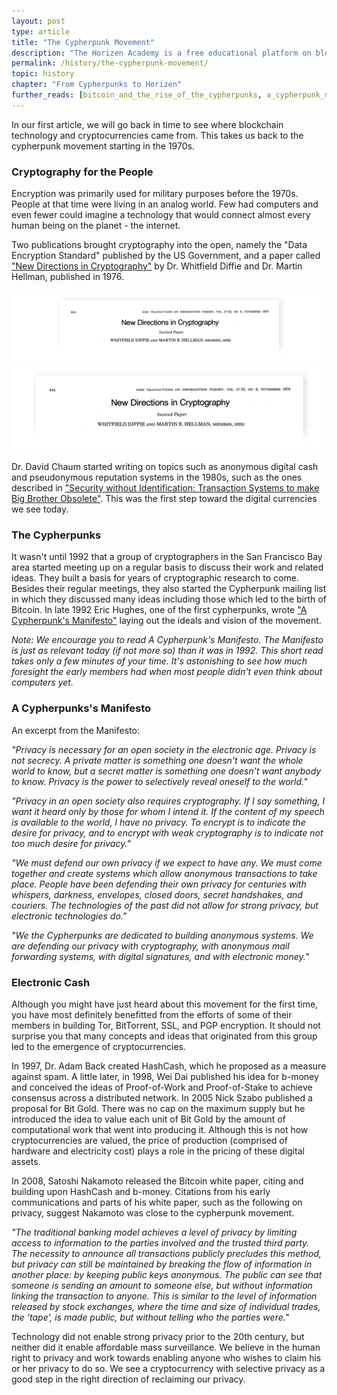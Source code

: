 ```yaml
---
layout: post
type: article
title: "The Cypherpunk Movement"
description: "The Horizen Academy is a free educational platform on blockchain technology, cryptocurrency, and privacy. In this article, we discuss a group of computer scientists known as The Cypherpunks."
permalink: /history/the-cypherpunk-movement/
topic: history
chapter: "From Cypherpunks to Horizen"
further_reads: [bitcoin_and_the_rise_of_the_cypherpunks, a_cypherpunk_manifesto]
---
```


In our first article, we will go back in time to see where blockchain technology and cryptocurrencies came from. This takes us back to the cypherpunk movement starting in the 1970s.

### Cryptography for the People

Encryption was primarily used for military purposes before the 1970s. People at that time were living in an analog world. Few had computers and even fewer could imagine a technology that would connect almost every human being on the planet - the internet.

Two publications brought cryptography into the open, namely the "Data Encryption Standard" published by the US Government, and a paper called ["New Directions in Cryptography"](https://ee.stanford.edu/~hellman/publications/24.pdf) by Dr. Whitfield Diffie and Dr. Martin Hellman, published in 1976.

![New directions](/assets/post_files/history/the-cypherpunk-movement/new_directions_D.jpg)
![New directions](/assets/post_files/history/the-cypherpunk-movement/new_directions_M.jpg)

Dr. David Chaum started writing on topics such as anonymous digital cash and pseudonymous reputation systems in the 1980s, such as the ones described in ["Security without Identification: Transaction Systems to make Big Brother Obsolete"](https://www.chaum.com/publications/Security_Wthout_Identification.html). This was the first step toward the digital currencies we see today.

### The Cypherpunks

It wasn't until 1992 that a group of cryptographers in the San Francisco Bay area started meeting up on a regular basis to discuss their work and related ideas. They built a basis for years of cryptographic research to come. Besides their regular meetings, they also started the Cypherpunk mailing list in which they discussed many ideas including those which led to the birth of Bitcoin. In late 1992 Eric Hughes, one of the first cypherpunks, wrote ["A Cypherpunk's Manifesto"](https://www.activism.net/cypherpunk/manifesto.html) laying out the ideals and vision of the movement.

_Note: We encourage you to read A Cypherpunk's Manifesto. The Manifesto is just as relevant today (if not more so) than it was in 1992. This short read takes only a few minutes of your time. It's astonishing to see how much foresight the early members had when most people didn't even think about computers yet._ 

### A Cypherpunks's Manifesto

An excerpt from the Manifesto:

_"Privacy is necessary for an open society in the electronic age. Privacy is not secrecy. A private matter is something one doesn't want the whole world to know, but a secret matter is something one doesn't want anybody to know. Privacy is the power to selectively reveal oneself to the world."_

_"Privacy in an open society also requires cryptography. If I say something, I want it heard only by those for whom I intend it. If the content of my speech is available to the world, I have no privacy. To encrypt is to indicate the desire for privacy, and to encrypt with weak cryptography is to indicate not too much desire for privacy."_

_"We must defend our own privacy if we expect to have any. We must come together and create systems which allow anonymous transactions to take place. People have been defending their own privacy for centuries with whispers, darkness, envelopes, closed doors, secret handshakes, and couriers. The technologies of the past did not allow for strong privacy, but electronic technologies do."_

_"We the Cypherpunks are dedicated to building anonymous systems. We are defending our privacy with cryptography, with anonymous mail forwarding systems, with digital signatures, and with electronic money."_

### Electronic Cash

Although you might have just heard about this movement for the first time, you have most definitely benefitted from the efforts of some of their members in building Tor, BitTorrent, SSL, and PGP encryption. It should not surprise you that many concepts and ideas that originated from this group led to the emergence of cryptocurrencies.

In 1997, Dr. Adam Back created HashCash, which he proposed as a measure against spam. A little later, in 1998, Wei Dai published his idea for b-money and conceived the ideas of Proof-of-Work and Proof-of-Stake to achieve consensus across a distributed network. In 2005 Nick Szabo published a proposal for Bit Gold. There was no cap on the maximum supply but he introduced the idea to value each unit of Bit Gold by the amount of computational work that went into producing it. Although this is not how cryptocurrencies are valued, the price of production (comprised of hardware and electricity cost) plays a role in the pricing of these digital assets.

In 2008, Satoshi Nakamoto released the Bitcoin white paper, citing and building upon HashCash and b-money. Citations from his early communications and parts of his white paper, such as the following on privacy, suggest Nakamoto was close to the cypherpunk movement.

_"The traditional banking model achieves a level of privacy by limiting access to information to the parties involved and the trusted third party. The necessity to announce all transactions publicly precludes this method, but privacy can still be maintained by breaking the flow of information in another place: by keeping public keys anonymous. The public can see that someone is sending an amount to someone else, but without information linking the transaction to anyone. This is similar to the level of information released by stock exchanges, where the time and size of individual trades, the ‘tape’, is made public, but without telling who the parties were."_

Technology did not enable strong privacy prior to the 20th century, but neither did it enable affordable mass surveillance. We believe in the human right to privacy and work towards enabling anyone who wishes to claim his or her privacy to do so. We see a cryptocurrency with selective privacy as a good step in the right direction of reclaiming our privacy.

